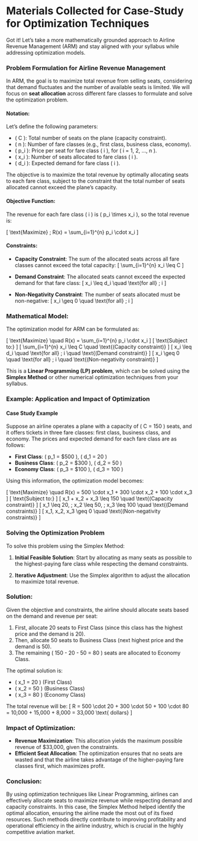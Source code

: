 # Materials Collected for Case-Study for Optimization Techniques
Got it! Let’s take a more mathematically grounded approach to Airline Revenue Management (ARM) and stay aligned with your syllabus while addressing optimization models.

### Problem Formulation for Airline Revenue Management

In ARM, the goal is to maximize total revenue from selling seats, considering that demand fluctuates and the number of available seats is limited. We will focus on **seat allocation** across different fare classes to formulate and solve the optimization problem.

#### Notation:

Let’s define the following parameters:
- \( C \): Total number of seats on the plane (capacity constraint).
- \( n \): Number of fare classes (e.g., first class, business class, economy).
- \( p_i \): Price per seat for fare class \( i \), for \( i = 1, 2, ..., n \).
- \( x_i \): Number of seats allocated to fare class \( i \).
- \( d_i \): Expected demand for fare class \( i \).

The objective is to maximize the total revenue by optimally allocating seats to each fare class, subject to the constraint that the total number of seats allocated cannot exceed the plane’s capacity.

#### Objective Function:

The revenue for each fare class \( i \) is \( p_i \times x_i \), so the total revenue is:

\[
\text{Maximize} \; R(x) = \sum_{i=1}^{n} p_i \cdot x_i
\]

#### Constraints:

- **Capacity Constraint**: The sum of the allocated seats across all fare classes cannot exceed the total capacity:
  \[
  \sum_{i=1}^{n} x_i \leq C
  \]
  
- **Demand Constraint**: The allocated seats cannot exceed the expected demand for that fare class:
  \[
  x_i \leq d_i \quad \text{for all} \; i
  \]
  
- **Non-Negativity Constraint**: The number of seats allocated must be non-negative:
  \[
  x_i \geq 0 \quad \text{for all} \; i
  \]

### Mathematical Model:

The optimization model for ARM can be formulated as:

\[
\text{Maximize} \quad R(x) = \sum_{i=1}^{n} p_i \cdot x_i
\]
\[
\text{Subject to:}
\]
\[
\sum_{i=1}^{n} x_i \leq C \quad \text{(Capacity constraint)}
\]
\[
x_i \leq d_i \quad \text{for all} \; i \quad \text{(Demand constraint)}
\]
\[
x_i \geq 0 \quad \text{for all} \; i \quad \text{(Non-negativity constraint)}
\]

This is a **Linear Programming (LP) problem**, which can be solved using the **Simplex Method** or other numerical optimization techniques from your syllabus.

### Example: Application and Impact of Optimization

#### Case Study Example

Suppose an airline operates a plane with a capacity of \( C = 150 \) seats, and it offers tickets in three fare classes: first class, business class, and economy. The prices and expected demand for each fare class are as follows:

- **First Class**: \( p_1 = \$500 \), \( d_1 = 20 \)
- **Business Class**: \( p_2 = \$300 \), \( d_2 = 50 \)
- **Economy Class**: \( p_3 = \$100 \), \( d_3 = 100 \)

Using this information, the optimization model becomes:

\[
\text{Maximize} \quad R(x) = 500 \cdot x_1 + 300 \cdot x_2 + 100 \cdot x_3
\]
\[
\text{Subject to:}
\]
\[
x_1 + x_2 + x_3 \leq 150 \quad \text{(Capacity constraint)}
\]
\[
x_1 \leq 20, \; x_2 \leq 50, \; x_3 \leq 100 \quad \text{(Demand constraints)}
\]
\[
x_1, x_2, x_3 \geq 0 \quad \text{(Non-negativity constraints)}
\]

### Solving the Optimization Problem

To solve this problem using the Simplex Method:

1. **Initial Feasible Solution**: Start by allocating as many seats as possible to the highest-paying fare class while respecting the demand constraints.

2. **Iterative Adjustment**: Use the Simplex algorithm to adjust the allocation to maximize total revenue.

### Solution:

Given the objective and constraints, the airline should allocate seats based on the demand and revenue per seat:

1. First, allocate 20 seats to First Class (since this class has the highest price and the demand is 20).
2. Then, allocate 50 seats to Business Class (next highest price and the demand is 50).
3. The remaining \( 150 - 20 - 50 = 80 \) seats are allocated to Economy Class.

The optimal solution is:
- \( x_1 = 20 \) (First Class)
- \( x_2 = 50 \) (Business Class)
- \( x_3 = 80 \) (Economy Class)

The total revenue will be:
\[
R = 500 \cdot 20 + 300 \cdot 50 + 100 \cdot 80 = 10,000 + 15,000 + 8,000 = 33,000 \text{ dollars}
\]

### Impact of Optimization:

- **Revenue Maximization**: This allocation yields the maximum possible revenue of \$33,000, given the constraints.
- **Efficient Seat Allocation**: The optimization ensures that no seats are wasted and that the airline takes advantage of the higher-paying fare classes first, which maximizes profit.

### Conclusion:

By using optimization techniques like Linear Programming, airlines can effectively allocate seats to maximize revenue while respecting demand and capacity constraints. In this case, the Simplex Method helped identify the optimal allocation, ensuring the airline made the most out of its fixed resources. Such methods directly contribute to improving profitability and operational efficiency in the airline industry, which is crucial in the highly competitive aviation market.
